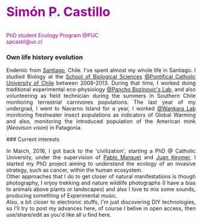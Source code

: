 <p style="color:#990099;font-size:34px;"> <b>Simón P. Castillo</b></p>
<p style="color:#990099"> PhD student Ecology Program @PUC <br>spcastil@uc.cl</p>

### Own life history evolution
<p align="justify">
Endemic from <a href= "https://www.youtube.com/watch?v=NcyXbcsTLtU">Santiago</a>, Chile. I've spent almost my whole life in Santiago. I studied Biology at the <a href = "http://biologia.uc.cl/es/">School of  Biological Sciences</a> <a href= "http://www.uc.cl/"> @Pontifical Catholic University of Chile</a> between 2009-2013. During that time, I worked doing traditional experimental eco-physiology <a href ="http://labecofisiouc.wixsite.com/ecofisio"> @Pancho Bozinovic's Lab</a>, and also volunteering as field technician during the summers in Southern Chile monitoring terrestrial carnivores populations. The last year of my undergrad, I went to Navarno Island for a year, I worked <a href = "http://www.labwankara.com/">@Wankara Lab</a> monitoring freshwater insect populations as indicators of Global Warming and also, monitoring the introduced population of the American mink (<i>Neovison vison</i>) in Patagonia. 
</p>
### Current interests
<p align="justify">
In March, 2016, I got back to the 'civilization', starting a PhD @ Catholic University, under the supervision of <a href = "http://biologia.uc.cl/es/cuerpo-academico/profesor/45"> Pablo Marquet</a> and <a href = "http://biologia.uc.cl/es/cuerpo-academico/profesor/40">Juan Keymer</a>, I started my PhD project aiming to understand the ecology of an invasive strategy, such as cancer, within the human ecosystem.<br>
  Other approaches that I do to get closer of natural manifestations is though photography, I enjoy trekking and nature wildlife photographs (I have a bias to animals above plants or landscapes) and also I love to mix some sounds, producing something of Experimental music.<br>
  Also, a bit closer to electronic stuffs, I'm just discovering DIY technologies, so I'll try to post my advances here, of course I belive in open access, then use/share/edit as you'd like all u find here.

